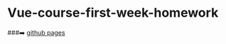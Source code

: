 # Vue-course-first-week-homework

###:arrow_right: [github pages](https://b9111426.github.io/Vue-course-first-week-homework/)
